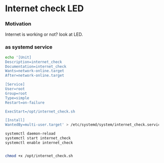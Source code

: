 # Internet check LED

### Motivation
Internet is working or not? look at LED.

### as systemd service

```bash
echo '[Unit]
Description=internet_check
Documentation=internet_check
Wants=network-online.target
After=network-online.target

[Service]
User=root
Group=root
Type=simple
Restart=on-failure

ExecStart=/opt/internet_check.sh

[Install]
WantedBy=multi-user.target' > /etc/systemd/system/internet_check.service

systemctl daemon-reload
systemctl start internet_check
systemctl enable internet_check


chmod +x /opt/internet_check.sh

```